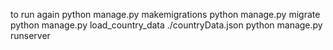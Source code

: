 to run again
python manage.py makemigrations
python manage.py migrate
python manage.py load_country_data ./countryData.json
python manage.py runserver